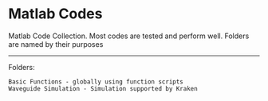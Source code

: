 Matlab Codes
============

Matlab Code Collection.
Most codes are tested and perform well.
Folders are named by their purposes

------------------------------------------------
Folders:

	Basic Functions - globally using function scripts
	Waveguide Simulation - Simulation supported by Kraken
	
